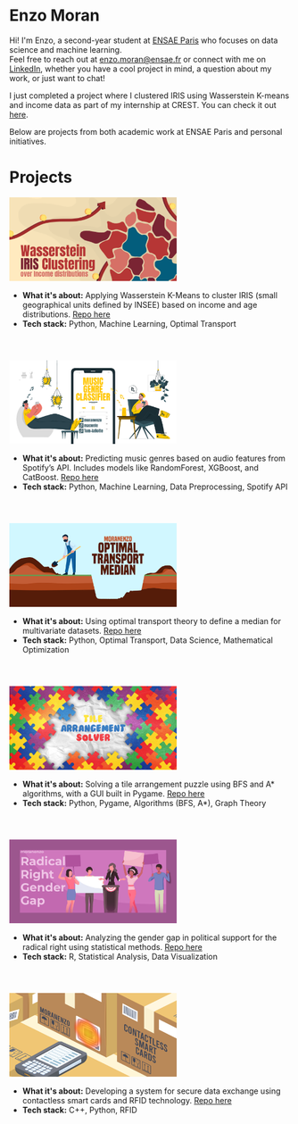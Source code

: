 <!-- TITLE -->
<h1 align="left">Enzo Moran</h1>

<p align="left">
Hi! I'm Enzo, a second-year student at <a href="https://www.ensae.fr/en">ENSAE Paris</a> who focuses on data science and machine learning.<br>
Feel free to reach out at <a href="mailto:enzo.moran@ensae.fr">enzo.moran@ensae.fr</a> or connect with me on <a href="https://www.linkedin.com/in/enzo-moran-66b7ba283/">LinkedIn</a>, whether you have a cool project in mind, a question about my work, or just want to chat!
</p>

<p align="left">
I just completed a project where I clustered IRIS using Wasserstein K-means and income data as part of my internship at CREST. You can check it out <a href="https://github.com/moranenzo/Wasserstein-IRIS-Clustering" target="_blank">here</a>.
</p>

<p align="left">
Below are projects from both academic work at ENSAE Paris and personal initiatives.
</p>

<!-- PROJECTS -->
<h1 align="left">Projects</h1>

<div style="margin-bottom: 40px;">
  <a href="https://github.com/moranenzo/Wasserstein-IRIS-Clustering">
    <img src="social_previews/social_preview_wic.png" alt="Wasserstein IRIS Clustering" height="150"></a>
  <ul>
      <li><strong>What it's about:</strong> Applying Wasserstein K-Means to cluster IRIS (small geographical units defined by INSEE) based on income and age distributions.
      <a href="https://github.com/moranenzo/Wasserstein-IRIS-Clustering" target="_blank">Repo here</a></li>
      <li><strong>Tech stack:</strong> Python, Machine Learning, Optimal Transport</li>
  </ul>
</div>

</br>

<div style="margin-bottom: 40px;">
  <a href="https://github.com/moranenzo/Music-Genre-Classifier">
    <img src="social_previews/social_preview_mgc.png" alt="Music Genre Classifier" height="150"></a>
  <ul>
      <li><strong>What it's about:</strong> Predicting music genres based on audio features from Spotify’s API. Includes models like RandomForest, XGBoost, and CatBoost. 
      <a href="https://github.com/moranenzo/Music-Genre-Classifier" target="_blank">Repo here</a></li>
      <li><strong>Tech stack:</strong> Python, Machine Learning, Data Preprocessing, Spotify API</li>
  </ul>
</div>

</br>

<div style="margin-bottom: 40px;">
  <a href="https://github.com/moranenzo/Optimal-Transport-Median">
    <img src="social_previews/social_preview_otm.png" alt="Optimal Transport Median" height="150"></a>
  <ul>
      <li><strong>What it's about:</strong> Using optimal transport theory to define a median for multivariate datasets. 
      <a href="https://github.com/moranenzo/Optimal-Transport-Median" target="_blank">Repo here</a></li>
      <li><strong>Tech stack:</strong> Python, Optimal Transport, Data Science, Mathematical Optimization</li>
  </ul>
</div>

</br>

<div style="margin-bottom: 40px;">
  <a href="https://github.com/moranenzo/Tile-Arrangement-Solver">
    <img src="social_previews/social_preview_tas.png" alt="Tile Arrangement Solver" height="150"></a>
  <ul>
      <li><strong>What it's about:</strong> Solving a tile arrangement puzzle using BFS and A* algorithms, with a GUI built in Pygame. 
      <a href="https://github.com/moranenzo/Tile-Arrangement-Solver" target="_blank">Repo here</a></li>
      <li><strong>Tech stack:</strong> Python, Pygame, Algorithms (BFS, A*), Graph Theory</li>
  </ul>
</div>

</br>

<div style="margin-bottom: 40px;">
  <a href="https://github.com/moranenzo/Radical-Right-Gender-Gap">
    <img src="social_previews/social_preview_rrgg.png" alt="Radical Right and Gender Gap" height="150"></a>
  <ul>
      <li><strong>What it's about:</strong> Analyzing the gender gap in political support for the radical right using statistical methods. 
      <a href="https://github.com/moranenzo/Radical-Right-Gender-Gap" target="_blank">Repo here</a></li>
      <li><strong>Tech stack:</strong> R, Statistical Analysis, Data Visualization</li>
  </ul>
</div>

</br>

<div style="margin-bottom: 40px;">
  <a href="https://github.com/moranenzo/TIPE-Contactless-Smart-Cards">
    <img src="social_previews/social_preview_rfid.png" alt="Contactless Smart Cards" height="150"></a>
  <ul>
      <li><strong>What it's about:</strong> Developing a system for secure data exchange using contactless smart cards and RFID technology.
      <a href="https://github.com/moranenzo/TIPE-Contactless-Smart-Cards" target="_blank">Repo here</a></li>
      <li><strong>Tech stack:</strong> C++, Python, RFID</li>
  </ul>
</div>
